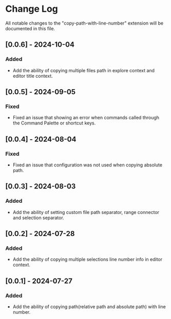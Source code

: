 # Change Log

All notable changes to the "copy-path-with-line-number" extension will be documented in this file.

## [0.0.6] - 2024-10-04

### Added

- Add the ability of copying multiple files path in explore context and editor title context.

## [0.0.5] - 2024-09-05

### Fixed

- Fixed an issue that showing an error when commands called through the Command Palette or shortcut keys.

## [0.0.4] - 2024-08-04

### Fixed

- Fixed an issue that configuration was not used when copying absolute path.

## [0.0.3] - 2024-08-03

### Added

- Add the ability of setting custom file path separator, range connector and selection separator.

## [0.0.2] - 2024-07-28

### Added

- Add the ability of copying multiple selections line number info in editor context.

## [0.0.1] - 2024-07-27

### Added

- Add the ability of copying path(relative path and absolute path) with line number.
